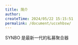 ```yaml
---
title: 简介
author:
createTime: 2024/05/22 15:15:51
permalink: /document/uccehbsw/
---
```

SYNBO 是最新一代的私募聚合器